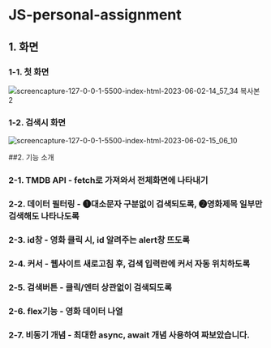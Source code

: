 # JS-personal-assignment

## 1. 화면

### 1-1. 첫 화면
![screencapture-127-0-0-1-5500-index-html-2023-06-02-14_57_34 복사본 2](https://github.com/AJ3504/JS-personal-assignment/assets/131579657/09b7c360-2628-46d3-aa42-b21ef86e60f7)

### 1-2. 검색시 화면
![screencapture-127-0-0-1-5500-index-html-2023-06-02-15_06_10](https://github.com/AJ3504/JS-personal-assignment/assets/131579657/364a5894-fc03-4a43-9ac3-4ff3ad868647)


##2. 기능 소개

### 2-1. TMDB API - fetch로 가져와서 전체화면에 나타내기

### 2-2. 데이터 필터링 - ❶대소문자 구분없이 검색되도록, ❷영화제목 일부만 검색해도 나타나도록

### 2-3. id창 - 영화 클릭 시, id 알려주는 alert창 뜨도록

### 2-4. 커서 - 웹사이트 새로고침 후, 검색 입력란에 커서 자동 위치하도록

### 2-5. 검색버튼 - 클릭/엔터 상관없이 검색되도록

### 2-6. flex기능 - 영화 데이터 나열

### 2-7. 비동기 개념 - 최대한 async, await 개념 사용하여 짜보았습니다.




